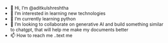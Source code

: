 - 👋 Hi, I’m @aditkulshreshtha
- 👀 I’m interested in learning new technologies
- 🌱 I’m currently learning python 
- 💞️ I’m looking to collaborate on generative AI and build something similar to chatgpt, that will help me make my documents better
- 📫 How to reach me ..text me

<!---
aditkulshreshtha/aditkulshreshtha is a ✨ special ✨ repository because its `README.md` (this file) appears on your GitHub profile.
You can click the Preview link to take a look at your changes.
--->
